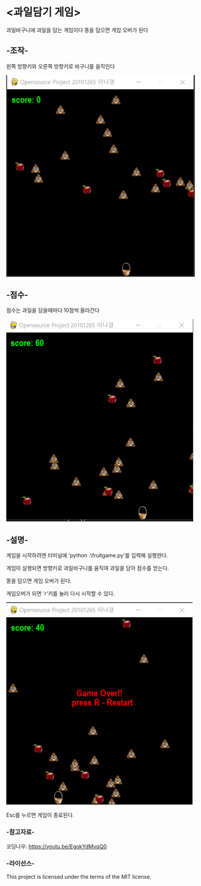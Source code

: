 # <과일담기 게임>
과일바구니에 과일을 담는 게임이다
똥을 담으면 게임 오버가 된다

## -조작-
왼쪽 방향키와 오른쪽 방향키로 바구니를 움직인다

![GameStart](https://github.com/nakong29/OpenSourceProject/blob/main/GameStart.png?raw=true)

## -점수-
점수는 과일을 담을때마다 10점씩 올라간다

![GamePlay](https://github.com/nakong29/OpenSourceProject/blob/main/GamePlay.png?raw=true)

## -설명-
게임을 시작하려면 터미널에 'python .\fruitgame.py'를 입력해 실행한다.

게임이 실행되면 방향키로 과일바구니를 움직여 과일을 담아 점수를 얻는다.

똥을 담으면 게임 오버가 된다.

게임오버가 되면 'r'키를 눌러 다시 시작할 수 있다.

![GameOver](https://github.com/nakong29/OpenSourceProject/blob/main/GameOver.png?raw=true)

Esc를 누르면 게임이 종료된다.

### -참고자료-
코딩나우: https://youtu.be/EgokYdMvqQ0

### -라이선스-
This project is licensed under the terms of the MIT license.
